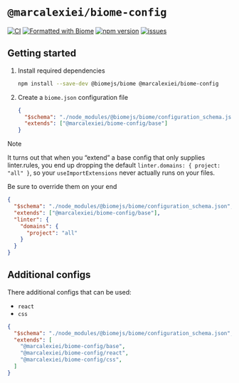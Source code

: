 # `@marcalexiei/biome-config`

[![CI][CIBadge]][CIURL]
[![Formatted with Biome][CodeStyleBadge]][CodeStyleURL]
[![npm version][npmVersionBadge]][npmVersionURL]
[![issues][issuesBadge]][issuesURL]

[CIBadge]: https://github.com/marcalexiei/biome-config/actions/workflows/CI.yml/badge.svg
[CIURL]: https://github.com/marcalexiei/biome-config/actions/workflows/CI.yml
[CodeStyleBadge]: https://img.shields.io/badge/Formatted_with-Biome-60a5fa?style=flat&logo=biome
[CodeStyleURL]: https://biomejs.dev/
[npmVersionBadge]: https://img.shields.io/npm/v/@marcalexiei/biome-config.svg?style=flat-square
[npmVersionURL]: https://www.npmjs.com/package/@marcalexiei/biome-config
[issuesBadge]: https://img.shields.io/github/issues/marcalexiei/biome-config.svg
[issuesURL]: https://github.com/marcalexiei/biome-config/issues

## Getting started

1. Install required dependencies

   ```sh
   npm install --save-dev @biomejs/biome @marcalexiei/biome-config
   ```

2. Create a `biome.json` configuration file

   ```json
   {
     "$schema": "./node_modules/@biomejs/biome/configuration_schema.json",
     "extends": ["@marcalexiei/biome-config/base"]
   }
   ```

> [!NOTE]
> It turns out that when you “extend” a base config that only supplies linter.rules,
> you end up dropping the default `linter.domains: { project: "all" }`,
> so your `useImportExtensions` never actually runs on your files.
>
> Be sure to override them on your end
>
> ```json
> {
>   "$schema": "./node_modules/@biomejs/biome/configuration_schema.json",
>   "extends": ["@marcalexiei/biome-config/base"],
>   "linter": {
>     "domains": {
>       "project": "all"
>     }
>   }
> }
> ```

## Additional configs

There additional configs that can be used:

- `react`
- `css`

```json
{
  "$schema": "./node_modules/@biomejs/biome/configuration_schema.json",
  "extends": [
    "@marcalexiei/biome-config/base",
    "@marcalexiei/biome-config/react",
    "@marcalexiei/biome-config/css",
  ]
}
```
